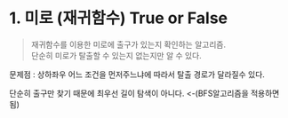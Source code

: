 # 1. 미로 (재귀함수) True or False

> 재귀함수를 이용한 미로에 출구가 있는지 확인하는 알고리즘.    
> 단순히 미로가 탈출할 수 있는지 없는지만 알 수 있다.      

문제점 : 상하좌우 어느 조건을 먼저주느냐에 따라서 탈출 경로가 달라질수 있다.  
  
단순히 출구만 찾기 때문에 최우선 길이 탐색이 아니다. <-(BFS알고리즘을 적용하면 됨)
